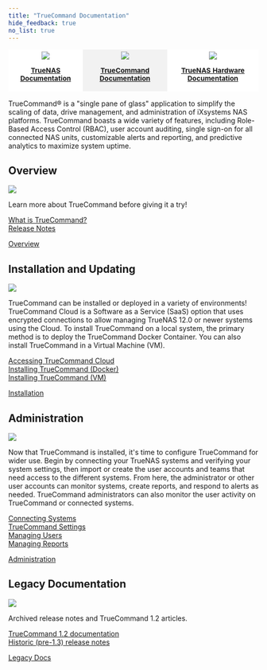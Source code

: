 ```yaml
---
title: "TrueCommand Documentation"
hide_feedback: true
no_list: true
---
```


<table style="overflow-x:hidden;background:white;">
	<tr class="hubcategories">
		<th style="border:hidden;"><a href="/hub/" title="TrueNAS Documentation Hub"><img class="hubcategoryimage" src="/images/truenas_open_storage-logo-full-color-rgb.png" style="max-width:60%;"><p style="text-align:center;font-size:85%">TrueNAS Documentation</p></th>
		<th style="border:hidden;background-color:#f2f2f2;"><a href="/truecommand/" title="TrueCommand Documentation"><img class="hubcategoryimage" src="/images/truecommand-logo-full-color-rgb.png" style="max-width:70%;"><p style="text-align:center;font-size:85%">TrueCommand Documentation</p></th>
		<th style="border:hidden;"><a href="/hardware/" title="TrueNAS Hardware Documentation"><img class="hubcategoryimage" src="/images/TrueNASSystems.png" style="max-width:60%"><p style="text-align:center;font-size:85%">TrueNAS Hardware Documentation</p></th>
	</tr>
</table>

<p style="max-width:100%;">TrueCommand® is a "single pane of glass" application to simplify the scaling of data, drive management, and administration of iXsystems NAS platforms.
TrueCommand boasts a wide variety of features, including Role-Based Access Control (RBAC), user account auditing, single sign-on for all connected NAS units, customizable alerts and reporting, and predictive analytics to maximize system uptime.</p>

## Overview

<div class="hubrow">
	<div class="imgcolumn">
		<img src="/images/vision2.jpg">
	</div>
	<div class="textcolumn">
		<p>Learn more about TrueCommand before giving it a try!</p>
		<p><a href="/truecommand/overview/tcwhatis/">What is TrueCommand?</a><br>
		<a href="/truecommand/overview/releasenotes/">Release Notes</a></p>
		<a class="linkbutton" href="/truecommand/overview/">Overview</a>
	</div>
</div>

## Installation and Updating

<div class="hubrow">
	<div class="imgcolumn">
		<img src="/images/businessidea.jpg">
	</div>
	<div class="textcolumn">
		<p>TrueCommand can be installed or deployed in a variety of environments!
		TrueCommand Cloud is a Software as a Service (SaaS) option that uses encrypted connections to allow managing TrueNAS 12.0 or newer systems using the Cloud.
		To install TrueCommand on a local system, the primary method is to deploy the TrueCommand Docker Container.
		You can also install TrueCommand in a Virtual Machine (VM).</p>
		<p><a href="/truecommand/InstallUpdate/tc_cloud/">Accessing TrueCommand Cloud</a><br>
		<a href="/truecommand/InstallUpdate/install/">Installing TrueCommand (Docker)</a><br>
		<a href="/truecommand/InstallUpdate/tc-vm/">Installing TrueCommand (VM)</a></p>
		<a class="linkbutton" href="/truecommand/InstallUpdate/">Installation</a>
	</div>
</div>

## Administration

<div class="hubrow">
	<div class="imgcolumn">
		<img src="/images/presentation.jpg">
	</div>
	<div class="textcolumn">
		<p>Now that TrueCommand is installed, it's time to configure TrueCommand for wider use.
		Begin by connecting your TrueNAS systems and verifying your system settings, then import or create the user accounts and teams that need access to the different systems.
		From here, the administrator or other user accounts can monitor systems, create reports, and respond to alerts as needed.
		TrueCommand administrators can also monitor the user activity on TrueCommand or connected systems.</p>
		<p><a href="/truecommand/admins/add-systems/">Connecting Systems</a><br>
		<a href="/truecommand/admins/settings/">TrueCommand Settings</a><br>
		<a href="/truecommand/admins/users/">Managing Users</a><br>
		<a href="/truecommand/admins/reports/">Managing Reports</a></p>
		<a class="linkbutton" href="/truecommand/admins/">Administration</a>
	</div>
</div>

## Legacy Documentation

<div class="hubrow">
	<div class="imgcolumn">
		<img src="/images/smartphone2.jpg">
	</div>
	<div class="textcolumn">
		<p>Archived release notes and TrueCommand 1.2 articles.</p>
		<p><a href="/truecommand/tc-legacy-docs/Truecommand-1.2/">TrueCommand 1.2 documentation</a><br>
		<a href="/truecommand/tc-legacy-docs/release-notes/">Historic (pre-1.3) release notes</a></p>
		<a class="linkbutton" href="/truecommand/tc-legacy-docs/">Legacy Docs</a>
	</div>
</div>
